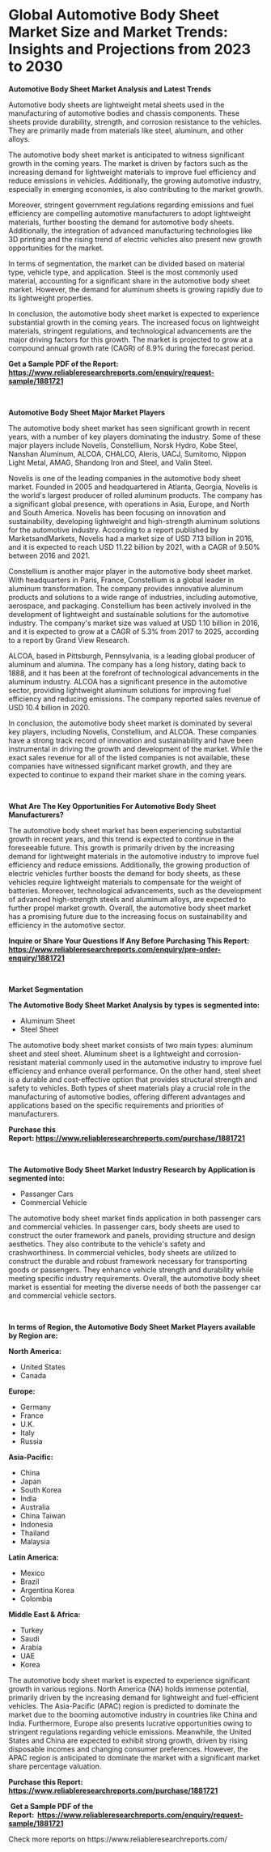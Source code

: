 <p><h1>Global Automotive Body Sheet Market Size and Market Trends: Insights and Projections from 2023 to 2030</h1></p><p><strong>Automotive Body Sheet Market Analysis and Latest Trends</strong></p>
<p><p>Automotive body sheets are lightweight metal sheets used in the manufacturing of automotive bodies and chassis components. These sheets provide durability, strength, and corrosion resistance to the vehicles. They are primarily made from materials like steel, aluminum, and other alloys.</p><p>The automotive body sheet market is anticipated to witness significant growth in the coming years. The market is driven by factors such as the increasing demand for lightweight materials to improve fuel efficiency and reduce emissions in vehicles. Additionally, the growing automotive industry, especially in emerging economies, is also contributing to the market growth.</p><p>Moreover, stringent government regulations regarding emissions and fuel efficiency are compelling automotive manufacturers to adopt lightweight materials, further boosting the demand for automotive body sheets. Additionally, the integration of advanced manufacturing technologies like 3D printing and the rising trend of electric vehicles also present new growth opportunities for the market.</p><p>In terms of segmentation, the market can be divided based on material type, vehicle type, and application. Steel is the most commonly used material, accounting for a significant share in the automotive body sheet market. However, the demand for aluminum sheets is growing rapidly due to its lightweight properties.</p><p>In conclusion, the automotive body sheet market is expected to experience substantial growth in the coming years. The increased focus on lightweight materials, stringent regulations, and technological advancements are the major driving factors for this growth. The market is projected to grow at a compound annual growth rate (CAGR) of 8.9% during the forecast period.</p></p>
<p><strong>Get a Sample PDF of the Report:&nbsp; <a href="https://www.reliableresearchreports.com/enquiry/request-sample/1881721">https://www.reliableresearchreports.com/enquiry/request-sample/1881721</a></strong></p>
<p>&nbsp;</p>
<p><strong>Automotive Body Sheet Major Market Players</strong></p>
<p><p>The automotive body sheet market has seen significant growth in recent years, with a number of key players dominating the industry. Some of these major players include Novelis, Constellium, Norsk Hydro, Kobe Steel, Nanshan Aluminum, ALCOA, CHALCO, Aleris, UACJ, Sumitomo, Nippon Light Metal, AMAG, Shandong Iron and Steel, and Valin Steel.</p><p>Novelis is one of the leading companies in the automotive body sheet market. Founded in 2005 and headquartered in Atlanta, Georgia, Novelis is the world's largest producer of rolled aluminum products. The company has a significant global presence, with operations in Asia, Europe, and North and South America. Novelis has been focusing on innovation and sustainability, developing lightweight and high-strength aluminum solutions for the automotive industry. According to a report published by MarketsandMarkets, Novelis had a market size of USD 7.13 billion in 2016, and it is expected to reach USD 11.22 billion by 2021, with a CAGR of 9.50% between 2016 and 2021.</p><p>Constellium is another major player in the automotive body sheet market. With headquarters in Paris, France, Constellium is a global leader in aluminum transformation. The company provides innovative aluminum products and solutions to a wide range of industries, including automotive, aerospace, and packaging. Constellium has been actively involved in the development of lightweight and sustainable solutions for the automotive industry. The company's market size was valued at USD 1.10 billion in 2016, and it is expected to grow at a CAGR of 5.3% from 2017 to 2025, according to a report by Grand View Research.</p><p>ALCOA, based in Pittsburgh, Pennsylvania, is a leading global producer of aluminum and alumina. The company has a long history, dating back to 1888, and it has been at the forefront of technological advancements in the aluminum industry. ALCOA has a significant presence in the automotive sector, providing lightweight aluminum solutions for improving fuel efficiency and reducing emissions. The company reported sales revenue of USD 10.4 billion in 2020.</p><p>In conclusion, the automotive body sheet market is dominated by several key players, including Novelis, Constellium, and ALCOA. These companies have a strong track record of innovation and sustainability and have been instrumental in driving the growth and development of the market. While the exact sales revenue for all of the listed companies is not available, these companies have witnessed significant market growth, and they are expected to continue to expand their market share in the coming years.</p></p>
<p>&nbsp;</p>
<p><strong>What Are The Key Opportunities For Automotive Body Sheet Manufacturers?</strong></p>
<p><p>The automotive body sheet market has been experiencing substantial growth in recent years, and this trend is expected to continue in the foreseeable future. This growth is primarily driven by the increasing demand for lightweight materials in the automotive industry to improve fuel efficiency and reduce emissions. Additionally, the growing production of electric vehicles further boosts the demand for body sheets, as these vehicles require lightweight materials to compensate for the weight of batteries. Moreover, technological advancements, such as the development of advanced high-strength steels and aluminum alloys, are expected to further propel market growth. Overall, the automotive body sheet market has a promising future due to the increasing focus on sustainability and efficiency in the automotive sector.</p></p>
<p><strong>Inquire or Share Your Questions If Any Before Purchasing This Report: <a href="https://www.reliableresearchreports.com/enquiry/pre-order-enquiry/1881721">https://www.reliableresearchreports.com/enquiry/pre-order-enquiry/1881721</a></strong></p>
<p>&nbsp;</p>
<p><strong>Market Segmentation</strong></p>
<p><strong>The Automotive Body Sheet Market Analysis by types is segmented into:</strong></p>
<p><ul><li>Aluminum Sheet</li><li>Steel Sheet</li></ul></p>
<p><p>The automotive body sheet market consists of two main types: aluminum sheet and steel sheet. Aluminum sheet is a lightweight and corrosion-resistant material commonly used in the automotive industry to improve fuel efficiency and enhance overall performance. On the other hand, steel sheet is a durable and cost-effective option that provides structural strength and safety to vehicles. Both types of sheet materials play a crucial role in the manufacturing of automotive bodies, offering different advantages and applications based on the specific requirements and priorities of manufacturers.</p></p>
<p><strong>Purchase this Report:&nbsp;<a href="https://www.reliableresearchreports.com/purchase/1881721">https://www.reliableresearchreports.com/purchase/1881721</a></strong></p>
<p>&nbsp;</p>
<p><strong>The Automotive Body Sheet Market Industry Research by Application is segmented into:</strong></p>
<p><ul><li>Passanger Cars</li><li>Commercial Vehicle</li></ul></p>
<p><p>The automotive body sheet market finds application in both passenger cars and commercial vehicles. In passenger cars, body sheets are used to construct the outer framework and panels, providing structure and design aesthetics. They also contribute to the vehicle's safety and crashworthiness. In commercial vehicles, body sheets are utilized to construct the durable and robust framework necessary for transporting goods or passengers. They enhance vehicle strength and durability while meeting specific industry requirements. Overall, the automotive body sheet market is essential for meeting the diverse needs of both the passenger car and commercial vehicle sectors.</p></p>
<p>&nbsp;</p>
<p><strong>In terms of Region, the Automotive Body Sheet Market Players available by Region are:</strong></p>
<p>
    <p> <strong> North America: </strong>
        <ul>
            <li>United States</li>
            <li>Canada</li>
        </ul>
        </p> 
    <p> <strong> Europe: </strong>
        <ul>
            <li>Germany</li>
            <li>France</li>
            <li>U.K.</li>
            <li>Italy</li>
            <li>Russia</li>
        </ul>
        </p> 
    <p> <strong> Asia-Pacific: </strong>
        <ul>
            <li>China</li>
            <li>Japan</li>
            <li>South Korea</li>
            <li>India</li>
            <li>Australia</li>
            <li>China Taiwan</li>
            <li>Indonesia</li>
            <li>Thailand</li>
            <li>Malaysia</li>
        </ul>
        </p> 
    <p> <strong> Latin America: </strong>
        <ul>
            <li>Mexico</li>
            <li>Brazil</li>
            <li>Argentina Korea</li>
            <li>Colombia</li>
        </ul>
        </p> 
    <p> <strong> Middle East & Africa: </strong>
        <ul>
            <li>Turkey</li>
            <li>Saudi</li>
            <li>Arabia</li>
            <li>UAE</li>
            <li>Korea</li>
        </ul>
    </p>
    </p>
<p><p>The automotive body sheet market is expected to experience significant growth in various regions. North America (NA) holds immense potential, primarily driven by the increasing demand for lightweight and fuel-efficient vehicles. The Asia-Pacific (APAC) region is predicted to dominate the market due to the booming automotive industry in countries like China and India. Furthermore, Europe also presents lucrative opportunities owing to stringent regulations regarding vehicle emissions. Meanwhile, the United States and China are expected to exhibit strong growth, driven by rising disposable incomes and changing consumer preferences. However, the APAC region is anticipated to dominate the market with a significant market share percentage valuation.</p></p>
<p><strong>Purchase this Report: <a href="https://www.reliableresearchreports.com/purchase/1881721">https://www.reliableresearchreports.com/purchase/1881721</a></strong></p>
<p>&nbsp;<strong>Get a Sample PDF of the Report:&nbsp;&nbsp;<a href="https://www.reliableresearchreports.com/enquiry/request-sample/1881721">https://www.reliableresearchreports.com/enquiry/request-sample/1881721</a></strong></p>
<p><strong></strong></p>
<p>Check more reports on https://www.reliableresearchreports.com/</p>